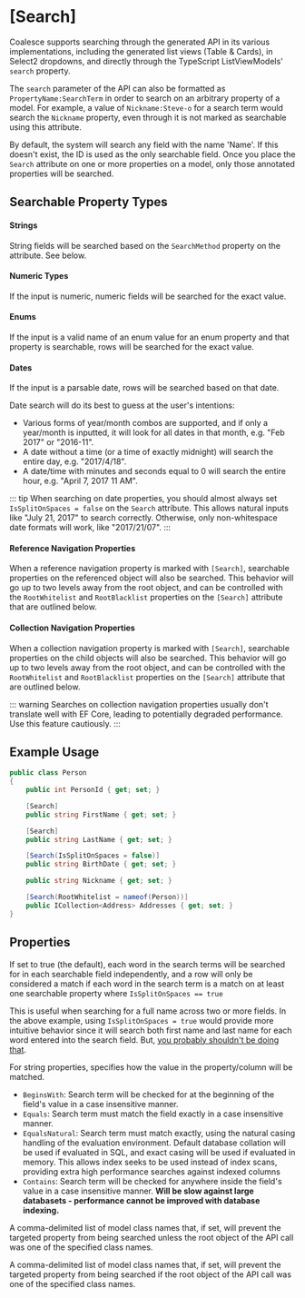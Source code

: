 
# [Search]

Coalesce supports searching through the generated API in its various implementations, including the generated list views (Table & Cards), in Select2 dropdowns, and directly through the TypeScript ListViewModels' `search` property.

The `search` parameter of the API can also be formatted as ``PropertyName:SearchTerm`` in order to search on an arbitrary property of a model. For example, a value of ``Nickname:Steve-o`` for a search term would search the `Nickname` property, even through it is not marked as searchable using this attribute.

By default, the system will search any field with the name 'Name'. If this doesn't exist, the ID is used as the only searchable field. Once you place the `Search` attribute on one or more properties on a model, only those annotated properties will be searched.

## Searchable Property Types

#### Strings
String fields will be searched based on the `SearchMethod` property on the attribute. See below.

#### Numeric Types
If the input is numeric, numeric fields will be searched for the exact value.

#### Enums
If the input is a valid name of an enum value for an enum property and that property is searchable, rows will be searched for the exact value.

#### Dates
If the input is a parsable date, rows will be searched based on that date.

Date search will do its best to guess at the user's intentions:

* Various forms of year/month combos are supported, and if only a year/month is inputted, it will look for all dates in that month, e.g. "Feb 2017" or "2016-11".
* A date without a time (or a time of exactly midnight) will search the entire day, e.g. "2017/4/18". 
* A date/time with minutes and seconds equal to 0 will search the entire hour, e.g. "April 7, 2017 11 AM".

::: tip
When searching on date properties, you should almost always set `IsSplitOnSpaces = false` on the `Search` attribute. This allows natural inputs like "July 21, 2017" to search correctly. Otherwise, only non-whitespace date formats will work, like "2017/21/07".
:::

#### Reference Navigation Properties
When a reference navigation property is marked with `[Search]`, searchable properties on the referenced object will also be searched. This behavior will go up to two levels away from the root object, and can be controlled with the `RootWhitelist` and `RootBlacklist` properties on the `[Search]` attribute that are outlined below.

#### Collection Navigation Properties
When a collection navigation property is marked with `[Search]`, searchable properties on the child objects will also be searched. This behavior will go up to two levels away from the root object, and can be controlled with the `RootWhitelist` and `RootBlacklist` properties on the `[Search]` attribute that are outlined below.

::: warning
Searches on collection navigation properties usually don't translate well with EF Core, leading to potentially degraded performance. Use this feature cautiously.
:::


## Example Usage

``` c#
public class Person
{
    public int PersonId { get; set; }

    [Search]
    public string FirstName { get; set; }

    [Search]
    public string LastName { get; set; }

    [Search(IsSplitOnSpaces = false)]
    public string BirthDate { get; set; }

    public string Nickname { get; set; }

    [Search(RootWhitelist = nameof(Person))]
    public ICollection<Address> Addresses { get; set; }
}
```

## Properties

<Prop def="public bool IsSplitOnSpaces { get; set; } = true;" />

If set to true (the default), each word in the search terms will be searched for in each searchable field independently, and a row will only be considered a match if each word in the search term is a match on at least one searchable property where `IsSplitOnSpaces == true`

This is useful when searching for a full name across two or more fields. In the above example, using `IsSplitOnSpaces = true` would provide more intuitive behavior since it will search both first name and last name for each word entered into the search field. But, [you probably shouldn't be doing that](https://www.kalzumeus.com/2010/06/17/falsehoods-programmers-believe-about-names/).

<Prop def="public SearchMethods SearchMethod { get; set; } = SearchMethods.BeginsWith;" />

For string properties, specifies how the value in the property/column will be matched.

- `BeginsWith`: Search term will be checked for at the beginning of the field's value in a case insensitive manner.
- `Equals`: Search term must match the field exactly in a case insensitive manner.
- `EqualsNatural`: Search term must match exactly, using the natural casing handling of the evaluation environment. Default database collation will be used if evaluated in SQL, and exact casing will be used if evaluated in memory. This allows index seeks to be used instead of index scans, providing extra high performance searches against indexed columns
- `Contains`: Search term will be checked for anywhere inside the field's value in a case insensitive manner. **Will be slow against large databasets - performance cannot be improved with database indexing.**


<Prop def="public string RootWhitelist { get; set; } = null;" />

A comma-delimited list of model class names that, if set, will prevent the targeted property from being searched unless the root object of the API call was one of the specified class names.

<Prop def="public string RootBlacklist { get; set; } = null;" />

A comma-delimited list of model class names that, if set, will prevent the targeted property from being searched if the root object of the API call was one of the specified class names.